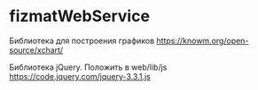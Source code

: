 # fizmatWebService

Библиотека для построения графиков
https://knowm.org/open-source/xchart/

Библиотека jQuery. Положить в web/lib/js  <br>
https://code.jquery.com/jquery-3.3.1.js
